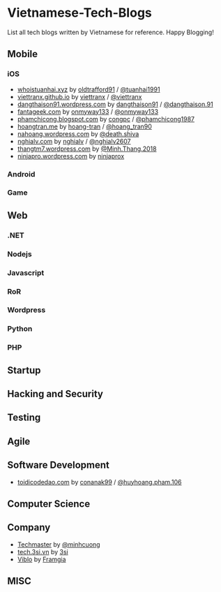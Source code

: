 # Vietnamese-Tech-Blogs
List all tech blogs written by Vietnamese for reference. Happy Blogging!

## Mobile

### iOS

- [whoistuanhai.xyz](http://whoistuanhai.xyz) by [oldtrafford91](https://www.github.com/oldtrafford91) / [@tuanhai1991](https://www.facebook.com/tuanhai1991)
- [viettranx.github.io](http://viettranx.github.io) by [viettranx](https://github.com/viettranx) / [@viettranx](https://www.facebook.com/viettranx)
- [dangthaison91.wordpress.com](https://dangthaison91.wordpress.com/) by [dangthaison91](https://github.com/dangthaison91) / [@dangthaison.91](https://www.facebook.com/dangthaison.91)
- [fantageek.com](http://fantageek.com) by [onmyway133](https://github.com/onmyway133) / [@onmyway133](https://twitter.com/onmyway133)
- [phamchicong.blogspot.com](https://phamchicong.blogspot.com/) by [congpc](https://github.com/congpc) / [@phamchicong1987](https://www.facebook.com/phamchicong1987)
- [hoangtran.me](http://hoangtran.me/) by [hoang-tran](https://github.com/hoang-tran) / [@hoang_tran90](https://twitter.com/hoang_tran90)
- [nahoang.wordpress.com](https://nahoang.wordpress.com/) by [@death.shiva](https://www.facebook.com/death.shiva)
- [nghialv.com](http://nghialv.com/) by [nghialv](https://github.com/nghialv) / [@nghialv2607](https://twitter.com/nghialv2607)
- [thangtm7.wordpress.com](https://thangtm7.wordpress.com/) by [@Minh.Thang.2018](https://www.facebook.com/Minh.Thang.2018)
- [ninjapro.wordpress.com](https://ninjapro.wordpress.com/) by [ninjaprox](https://github.com/ninjaprox)

### Android

### Game

## Web

### .NET

### Nodejs

### Javascript

### RoR

### Wordpress

### Python

### PHP

## Startup

## Hacking and Security

## Testing

## Agile

## Software Development

- [toidicodedao.com](https://toidicodedao.com/) by [conanak99](https://github.com/conanak99) / [@huyhoang.pham.106](https://www.facebook.com/huyhoang.pham.106)

## Computer Science

## Company

- [Techmaster](https://techmaster.vn/posts) by [@minhcuong](https://www.facebook.com/minhcuong)
- [tech.3si.vn](http://tech.3si.vn/) by [3si](http://3si.vn)
- [Viblo](https://viblo.asia) by [Framgia](https://facebook.com/FramgiaVietnam)

## MISC




